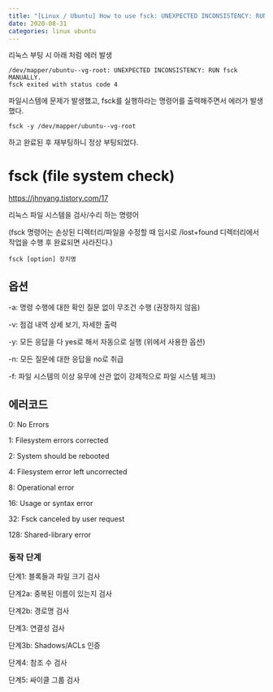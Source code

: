 ```yaml
---
title: "[Linux / Ubuntu] How to use fsck: UNEXPECTED INCONSISTENCY: RUN fsck MANUALLY fsck exited with status code 4"
date: 2020-08-31
categories: linux ubuntu
---
```


리눅스 부팅 시 아래 처럼 에러 발생 

```
/dev/mapper/ubuntu--vg-root: UNEXPECTED INCONSISTENCY: RUN fsck MANUALLY.
fsck exited with status code 4
```

파일시스템에 문제가 발생했고, fsck를 실행하라는 명령어를 출력해주면서 에러가 발생했다. 

```
fsck -y /dev/mapper/ubuntu--vg-root 
```

하고 완료된 후 재부팅하니 정상 부팅되었다. 


# fsck (file system check) 

https://jhnyang.tistory.com/17

리눅스 파일 시스템을 검사/수리 하는 명령어 

(fsck 명령어는 손상된 디렉터리/파일을 수정할 때 임시로 /lost+found 디렉터리에서 작업을 수행 후 완료되면 사라진다.) 

```
fsck [option] 장치명 
```


## 옵션 

-a: 명령 수행에 대한 확인 질문 없이 무조건 수행 (권장하지 않음)

-v: 점검 내역 상세 보기, 자세한 출력 

-y: 모든 응답을 다 yes로 해서 자동으로 실행 (위에서 사용한 옵션) 

-n: 모든 질문에 대한 응답을 no로 취급 

-f: 파일 시스템의 이상 유무에 산관 없이 강제적으로 파일 시스템 체크) 



## 에러코드 


0: No Errors

1: Filesystem errors corrected 

2: System should be rebooted

4: Filesystem error left uncorrected

8: Operational error

16: Usage or syntax error

32: Fsck canceled by user request

128: Shared-library error


### 동작 단계 


단계1: 블록들과 파일 크기 검사

단계2a: 중복된 이름이 있는지 검사

단계2b: 경로명 검사

단계3: 연결성 검사

단계3b: Shadows/ACLs 인증

단계4: 참조 수 검사

단계5: 싸이클 그룹 검사



